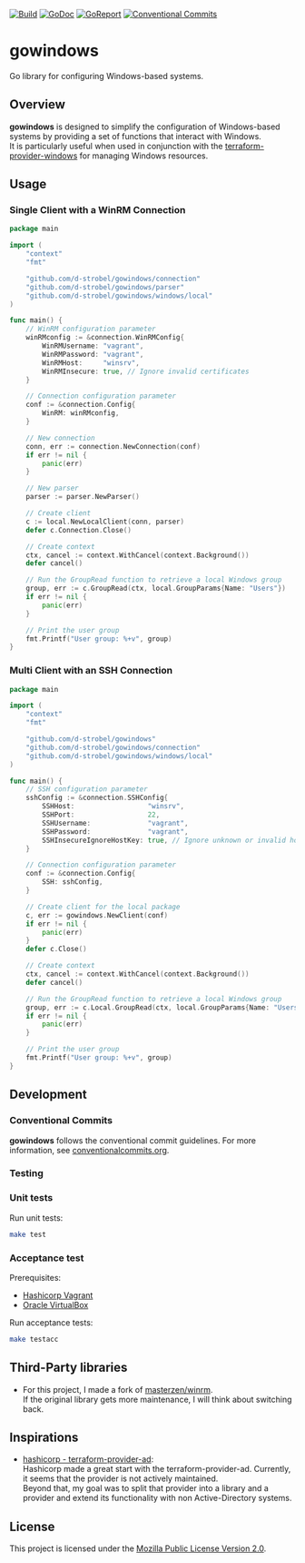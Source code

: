 <!-- Badges -->
[![Build][build badge]][build page]
[![GoDoc][godoc badge]][godoc page]
[![GoReport][goreport badge]][goreport page]
[![Conventional Commits][convention badge]][convention page]

# gowindows
Go library for configuring Windows-based systems.

## Overview
**gowindows** is designed to simplify the configuration of Windows-based systems by providing a set of functions that interact with Windows.<br>
It is particularly useful when used in conjunction with the [terraform-provider-windows](https://github.com/d-strobel/terraform-provider-windows) for managing Windows resources.

## Usage
### Single Client with a WinRM Connection
```go
package main

import (
	"context"
	"fmt"

	"github.com/d-strobel/gowindows/connection"
	"github.com/d-strobel/gowindows/parser"
	"github.com/d-strobel/gowindows/windows/local"
)

func main() {
	// WinRM configuration parameter
	winRMconfig := &connection.WinRMConfig{
		WinRMUsername: "vagrant",
		WinRMPassword: "vagrant",
		WinRMHost:     "winsrv",
		WinRMInsecure: true, // Ignore invalid certificates
	}

	// Connection configuration parameter
	conf := &connection.Config{
		WinRM: winRMconfig,
	}

	// New connection
	conn, err := connection.NewConnection(conf)
	if err != nil {
		panic(err)
	}

	// New parser
	parser := parser.NewParser()

	// Create client
	c := local.NewLocalClient(conn, parser)
	defer c.Connection.Close()

	// Create context
	ctx, cancel := context.WithCancel(context.Background())
	defer cancel()

	// Run the GroupRead function to retrieve a local Windows group
	group, err := c.GroupRead(ctx, local.GroupParams{Name: "Users"})
	if err != nil {
		panic(err)
	}

	// Print the user group
	fmt.Printf("User group: %+v", group)
}
```
### Multi Client with an SSH Connection
```go
package main

import (
	"context"
	"fmt"

	"github.com/d-strobel/gowindows"
	"github.com/d-strobel/gowindows/connection"
	"github.com/d-strobel/gowindows/windows/local"
)

func main() {
	// SSH configuration parameter
	sshConfig := &connection.SSHConfig{
		SSHHost:                  "winsrv",
		SSHPort:                  22,
		SSHUsername:              "vagrant",
		SSHPassword:              "vagrant",
		SSHInsecureIgnoreHostKey: true, // Ignore unknown or invalid host keys
	}

	// Connection configuration parameter
	conf := &connection.Config{
		SSH: sshConfig,
	}

	// Create client for the local package
	c, err := gowindows.NewClient(conf)
	if err != nil {
		panic(err)
	}
	defer c.Close()

	// Create context
	ctx, cancel := context.WithCancel(context.Background())
	defer cancel()

	// Run the GroupRead function to retrieve a local Windows group
	group, err := c.Local.GroupRead(ctx, local.GroupParams{Name: "Users"})
	if err != nil {
		panic(err)
	}

	// Print the user group
	fmt.Printf("User group: %+v", group)
}
```

## Development
### Conventional Commits
**gowindows** follows the conventional commit guidelines. For more information, see [conventionalcommits.org](https://www.conventionalcommits.org/).

### Testing
### Unit tests
Run unit tests:
```bash
make test
```

### Acceptance test
Prerequisites:
* [Hashicorp Vagrant](https://www.vagrantup.com/)
* [Oracle VirtualBox](https://www.virtualbox.org/)

Run acceptance tests:
```bash
make testacc
```

## Third-Party libraries
* For this project, I made a fork of [masterzen/winrm](https://github.com/masterzen/winrm).<br>
If the original library gets more maintenance, I will think about switching back.

## Inspirations
* [hashicorp - terraform-provider-ad](https://github.com/hashicorp/terraform-provider-ad):<br>
Hashicorp made a great start with the terraform-provider-ad. Currently, it seems that the provider is not actively maintained.<br>
Beyond that, my goal was to split that provider into a library and a provider and extend its functionality with non Active-Directory systems.

## License
This project is licensed under the [Mozilla Public License Version 2.0](LICENSE).

<!-- Badges -->
[godoc badge]: https://pkg.go.dev/badge/github.com/d-strobel/gowindows
[godoc page]: https://pkg.go.dev/github.com/d-strobel/gowindows

[goreport badge]: https://goreportcard.com/badge/github.com/d-strobel/gowindows
[goreport page]: https://goreportcard.com/report/github.com/d-strobel/gowindows

[build badge]: https://github.com/d-strobel/gowindows/actions/workflows/build.yml/badge.svg
[build page]: https://github.com/d-strobel/gowindows/actions/workflows/build.yml

[convention badge]: https://img.shields.io/badge/Conventional%20Commits-1.0.0-%23FE5196?logo=conventionalcommits&logoColor=white
[convention page]: https://conventionalcommits.org
